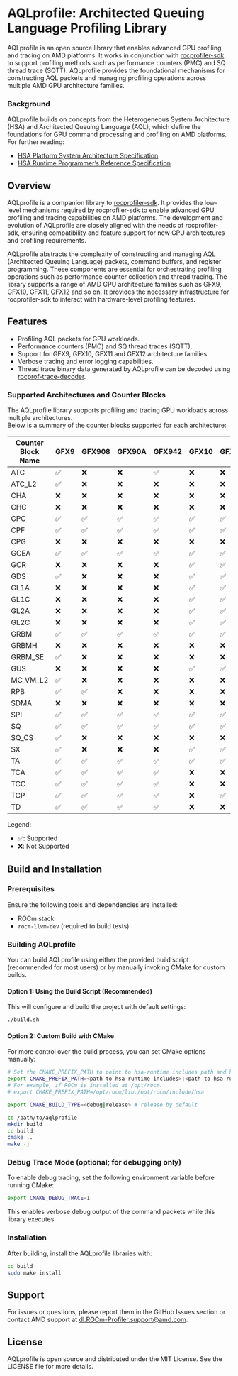 # AQLprofile: Architected Queuing Language Profiling Library

AQLprofile is an open source library that enables advanced GPU profiling and tracing on AMD platforms. It works in conjunction with [rocprofiler-sdk](https://github.com/ROCm/rocprofiler-sdk) to support profiling methods such as performance counters (PMC) and SQ thread trace (SQTT). AQLprofile provides the foundational mechanisms for constructing AQL packets and managing profiling operations across multiple AMD GPU architecture families.

### Background

AQLprofile builds on concepts from the Heterogeneous System Architecture (HSA) and Architected Queuing Language (AQL), which define the foundations for GPU command processing and profiling on AMD platforms. For further reading:

- [HSA Platform System Architecture Specification](http://hsafoundation.com/wp-content/uploads/2021/02/HSA-SysArch-1.2.pdf)
- [HSA Runtime Programmer’s Reference Specification](http://hsafoundation.com/wp-content/uploads/2021/02/HSA-Runtime-1.2.pdf)

## Overview

AQLprofile is a companion library to [rocprofiler-sdk](https://github.com/ROCm/rocprofiler-sdk). 
It provides the low-level mechanisms required by rocprofiler-sdk to enable advanced GPU profiling and tracing capabilities on AMD platforms. The development and evolution of AQLprofile are closely aligned with the needs of rocprofiler-sdk, ensuring compatibility and feature support for new GPU architectures and profiling requirements.

AQLprofile abstracts the complexity of constructing and managing AQL (Architected Queuing Language) packets, command buffers, and register programming. These components are essential for orchestrating profiling operations such as performance counter collection and thread tracing. The library supports a range of AMD GPU architecture families such as GFX9, GFX10, GFX11, GFX12 and so on.
It provides the necessary infrastructure for rocprofiler-sdk to interact with hardware-level profiling features.

## Features

- Profiling AQL packets for GPU workloads.
- Performance counters (PMC) and SQ thread traces (SQTT).
- Support for GFX9, GFX10, GFX11 and GFX12 architecture families.
- Verbose tracing and error logging capabilities.
- Thread trace binary data generated by AQLprofile can be decoded using [rocprof-trace-decoder](https://github.com/ROCm/rocprof-trace-decoder/releases).

### Supported Architectures and Counter Blocks

The AQLprofile library supports profiling and tracing GPU workloads across multiple architectures.<br>
Below is a summary of the counter blocks supported for each architecture:

| Counter Block Name      | GFX9        | GFX908         | GFX90A         | GFX942         | GFX10       | GFX11        | GFX12      |
|-------------------------|-------------|----------------|----------------|----------------|-------------|------------- |------------|
| ATC                     | ✅          | ❌            | ❌             | ✅            | ❌          | ❌          | ❌         |
| ATC_L2                  | ✅          | ❌            | ❌             | ❌            | ❌          | ❌          | ❌         |
| CHA                     | ❌          | ❌            | ❌             | ❌            | ❌          | ❌          | ✅         |
| CHC                     | ❌          | ❌            | ❌             | ❌            | ❌          | ❌          | ✅         |
| CPC                     | ✅          | ✅            | ✅             | ✅            | ✅          | ✅          | ✅         |
| CPF                     | ✅          | ✅            | ✅             | ✅            | ✅          | ✅          | ✅         |
| CPG                     | ❌          | ❌            | ❌             | ❌            | ❌          | ❌          | ✅         |
| GCEA                    | ✅          | ✅            | ✅             | ✅            | ✅          | ✅          | ✅         |
| GCR                     | ❌          | ❌            | ❌             | ❌            | ✅          | ✅          | ✅         |
| GDS                     | ✅          | ❌            | ❌             | ❌            | ✅          | ✅          | ❌         |
| GL1A                    | ❌          | ❌            | ❌             | ❌            | ✅          | ✅          | ✅         |
| GL1C                    | ❌          | ❌            | ❌             | ❌            | ✅          | ✅          | ✅         |
| GL2A                    | ❌          | ❌            | ❌             | ❌            | ✅          | ✅          | ✅         |
| GL2C                    | ❌          | ❌            | ❌             | ❌            | ✅          | ✅          | ✅         |
| GRBM                    | ✅          | ✅            | ✅             | ✅            | ✅          | ✅          | ✅         |
| GRBMH                   | ❌          | ❌            | ❌             | ❌            | ❌          | ❌          | ✅         |
| GRBM_SE                 | ✅          | ❌            | ❌             | ❌            | ❌          | ❌          | ❌         |
| GUS                     | ❌          | ❌            | ❌             | ❌            | ✅          | ✅          | ❌         |
| MC_VM_L2                | ✅          | ❌            | ❌             | ❌            | ❌          | ❌          | ❌         |
| RPB                     | ✅          | ✅            | ❌             | ❌            | ❌          | ❌          | ❌         |
| SDMA                    | ❌          | ❌            | ❌             | ❌            | ❌          | ❌          | ❌         |
| SPI                     | ✅          | ✅            | ✅             | ✅            | ✅          | ✅          | ✅         |
| SQ                      | ✅          | ✅            | ✅             | ✅            | ✅          | ✅          | ✅         |
| SQ_CS                   | ✅          | ❌            | ❌             | ❌            | ❌          | ❌          | ❌         |
| SX                      | ✅          | ❌            | ❌             | ❌            | ✅          | ✅          | ❌         |
| TA                      | ✅          | ✅            | ✅             | ✅            | ✅          | ✅          | ✅         |
| TCA                     | ✅          | ✅            | ✅             | ✅            | ❌          | ❌          | ❌         |
| TCC                     | ✅          | ✅            | ✅             | ✅            | ❌          | ❌          | ❌         |
| TCP                     | ✅          | ✅            | ✅             | ✅            | ❌          | ✅          | ✅         |
| TD                      | ✅          | ✅            | ✅             | ✅            | ❌          | ❌          | ✅         |

Legend:
- ✅: Supported
- ❌: Not Supported

## Build and Installation

### Prerequisites

Ensure the following tools and dependencies are installed:
- ROCm stack
- `rocm-llvm-dev` (required to build tests)

### Building AQLprofile

You can build AQLprofile using either the provided build script (recommended for most users) or by manually invoking CMake for custom builds.

#### Option 1: Using the Build Script (Recommended)

This will configure and build the project with default settings:

```bash
./build.sh
```

#### Option 2: Custom Build with CMake

For more control over the build process, you can set CMake options manually:

```bash
# Set the CMAKE_PREFIX_PATH to point to hsa-runtime includes path and hsa-runtime library path
export CMAKE_PREFIX_PATH=<path to hsa-runtime includes>:<path to hsa-runtime library>
# For example, if ROCm is installed at /opt/rocm:
# export CMAKE_PREFIX_PATH=/opt/rocm/lib:/opt/rocm/include/hsa

export CMAKE_BUILD_TYPE=<debug|release> # release by default

cd /path/to/aqlprofile
mkdir build
cd build
cmake ..
make -j
```

### Debug Trace Mode (optional; for debugging only)

To enable debug tracing, set the following environment variable before running CMake:

```bash
export CMAKE_DEBUG_TRACE=1
```

This enables verbose debug output of the command packets while this library executes

### Installation

After building, install the AQLprofile libraries with:

```bash
cd build
sudo make install
```

## Support

For issues or questions, please report them in the GitHub Issues section or contact AMD support at <dl.ROCm-Profiler.support@amd.com>.

## License

AQLprofile is open source and distributed under the MIT License. See the LICENSE file for more details.